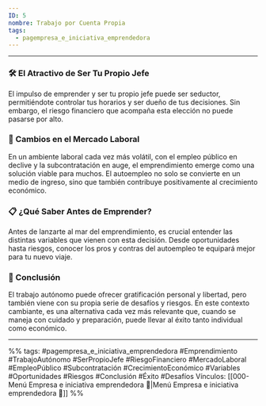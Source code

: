 ```yaml
---
ID: 5
nombre: Trabajo por Cuenta Propia
tags:
  - pagempresa_e_iniciativa_emprendedora
---
```

___
### 🛠️ El Atractivo de Ser Tu Propio Jefe

El impulso de emprender y ser tu propio jefe puede ser seductor, permitiéndote controlar tus horarios y ser dueño de tus decisiones. Sin embargo, el riesgo financiero que acompaña esta elección no puede pasarse por alto.

### 🔄 Cambios en el Mercado Laboral

En un ambiente laboral cada vez más volátil, con el empleo público en declive y la subcontratación en auge, el emprendimiento emerge como una solución viable para muchos. El autoempleo no solo se convierte en un medio de ingreso, sino que también contribuye positivamente al crecimiento económico.

### 📋 ¿Qué Saber Antes de Emprender?

Antes de lanzarte al mar del emprendimiento, es crucial entender las distintas variables que vienen con esta decisión. Desde oportunidades hasta riesgos, conocer los pros y contras del autoempleo te equipará mejor para tu nuevo viaje.

### 🎯 Conclusión

El trabajo autónomo puede ofrecer gratificación personal y libertad, pero también viene con su propia serie de desafíos y riesgos. En este contexto cambiante, es una alternativa cada vez más relevante que, cuando se maneja con cuidado y preparación, puede llevar al éxito tanto individual como económico.

____

%%
tags:  #pagempresa_e_iniciativa_emprendedora #Emprendimiento #TrabajoAutónomo #SerPropioJefe #RiesgoFinanciero #MercadoLaboral #EmpleoPúblico #Subcontratación #CrecimientoEconómico #Variables #Oportunidades #Riesgos #Conclusión #Éxito #Desafíos
Vínculos:  [[000-Menú Empresa e iniciativa emprendedora 📃|Menú Empresa e iniciativa emprendedora 📃]]
%%